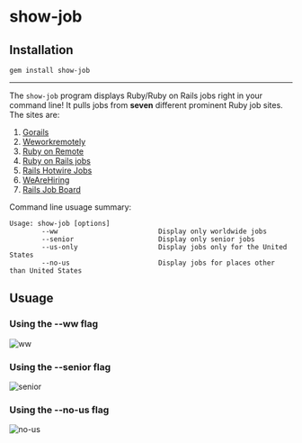 # show-job

## Installation

```
gem install show-job
```

-----

The `show-job` program displays Ruby/Ruby on Rails jobs right in your command line!
It pulls jobs from __seven__ different prominent Ruby job sites. The sites are:
1. [Gorails](https://jobs.gorails.com/)
2. [Weworkremotely](https://weworkremotely.com/)
3. [Ruby on Remote](https://rubyonremote.com/)
4. [Ruby on Rails jobs](https://www.ruby-on-rails-jobs.com)
5. [Rails Hotwire Jobs](https://railshotwirejobs.com/)
6. [WeAreHiring](https://wearehiring.io/)
7. [Rails Job Board](https://jobs.rubyonrails.org/)

Command line usuage summary:
```
Usage: show-job [options]
        --ww                         Display only worldwide jobs
        --senior                     Display only senior jobs
        --us-only                    Display jobs only for the United States
        --no-us                      Display jobs for places other than United States
```

## Usuage

### Using the --ww flag
![ww](https://github.com/binarygit/show-job/assets/87677429/70b96552-3a2c-4c11-acb1-6473874f990c)

### Using the --senior flag
![senior](https://github.com/binarygit/show-job/assets/87677429/00bba748-f030-4221-9a6f-256a28bfe20c)

### Using the --no-us flag
![no-us](https://github.com/binarygit/show-job/assets/87677429/8dd92d26-7479-4949-99fc-bcf2b13a9b9c)
